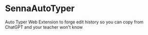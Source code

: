 # SennaAutoTyper
Auto Typer Web Extension to forge edit history so you can copy from ChatGPT and your teacher won't know
